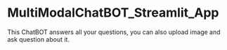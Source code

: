 # MultiModalChatBOT_Streamlit_App
This ChatBOT answers all your questions, you can also upload image and ask question about it.
